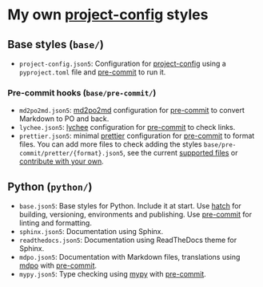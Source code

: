 # My own [project-config] styles

## Base styles (`base/`)

- `project-config.json5`: Configuration for [project-config] using a
  `pyproject.toml` file and [pre-commit] to run it.

### Pre-commit hooks (`base/pre-commit/`)

- `md2po2md.json5`: [md2po2md] configuration for [pre-commit]
  to convert Markdown to PO and back.
- `lychee.json5`: [lychee] configuration for [pre-commit] to check links.
- `prettier.json5`: minimal [prettier] configuration for [pre-commit] to
  format files. You can add more files to check adding the styles
  `base/pre-commit/pretter/{format}.json5`, see the current
  [supported files][pre-commit-prettier-formats] or
  [contribute with your own][pull-requests-link].

## Python (`python/`)

- `base.json5`: Base styles for Python. Include it at start. Use [hatch]
  for building, versioning, environments and publishing. Use [pre-commit]
  for linting and formatting.
- `sphinx.json5`: Documentation using Sphinx.
- `readthedocs.json5`: Documentation using ReadTheDocs theme for Sphinx.
- `mdpo.json5`: Documentation with Markdown files, translations using
  [mdpo] with [pre-commit].
- `mypy.json5`: Type checking using [mypy] with [pre-commit].

<!-- External links: -->

[project-config]: https://github.com/mondeja/project-config
[mdpo]: https://mondeja.github.io/mdpo/
[mypy]: https://mypy.readthedocs.io/en/latest/
[pre-commit]: https://pre-commit.com
[md2po2md]: https://mondeja.github.io/mdpo/latest/pre-commit-hooks.html#md2po2md
[lychee]: https://github.com/lycheeverse/lychee
[prettier]: https://prettier.io
[hatch]: https://hatch.pypa.io/

<!-- Internal links: -->

[pull-requests-link]: https://github.com/mondeja/project-config-styles/pulls
[pre-commit-prettier-formats]: https://github.com/mondeja/project-config-styles/tree/master/base/pre-commit/prettier
